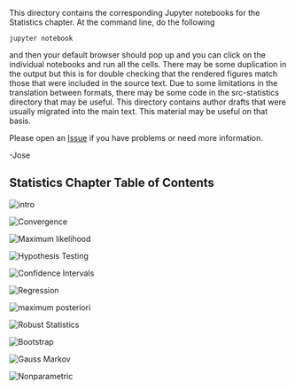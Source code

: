 This directory contains the corresponding Jupyter notebooks
for the Statistics chapter. At the command line, do the following

    jupyter notebook

and then your default browser should pop up and you can click on
the individual notebooks and run all the cells. There may be some
duplication in the output but this is for double checking that the
rendered figures match those that were included in the source text.
Due to some limitations in the translation between formats, there may
be some code in the src-statistics directory that may be useful. This
directory contains author drafts that were usually migrated into the
main text. This material may be useful on that basis.

Please open an [Issue](https://github.com/unpingco/Python-for-Probability-Statistics-and-Machine-Learning/issues) if you have problems or need more information.

-Jose


Statistics Chapter Table of Contents
-------------------------------------

![intro](./intro.ipynb)

![Convergence](./Convergence.ipynb)

![Maximum likelihood](./Maximum_likelihood.ipynb)

![Hypothesis Testing](./Hypothesis_Testing.ipynb)

![Confidence Intervals](./Confidence_Intervals.ipynb)

![Regression](./Regression.ipynb)

![maximum posteriori](./maximum_posteriori.ipynb)

![Robust Statistics](./Robust_Statistics.ipynb)

![Bootstrap](./Bootstrap.ipynb)

![Gauss Markov](./Gauss_Markov.ipynb)

![Nonparametric](./Nonparametric.ipynb)
